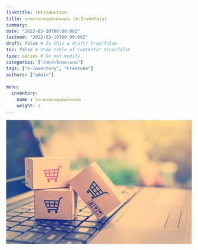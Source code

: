 ```yaml
---
linktitle: Introduction
title: ระบบการควบคุมสินค้าคงคลัง (e-Inventory)
summary:
date: "2022-03-10T00:00:00Z"
lastmod: "2022-03-10T00:00:00Z"
draft: false # Is this a draft? true/false
toc: false # Show table of contents? true/false
type: series # Do not modify.
categories: ["สิทธิประโยชน์ทางภาษี"]
tags: ["e-Inventory", "Freezone"]
authors: ["admin"]

menu:
  inventory:
    name : ระบบการควบคุมสินค้าคงคลัง
    weight: 1
---
```


![](./img/img-01.jpg)
